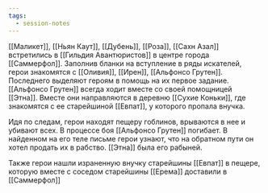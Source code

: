 ```yaml
---
tags:
  - session-notes
---
```

[[Маликет]], [[Ньян Каут]], [[Дубень]], [[Роза]], [[Сахн Азал]] встретились в [[Гильдия Авантюристов]] в центре города [[Саммерфол]]. Заполнив бланки на вступление в ряды искателей, герои знакомятся с [[Оливия]], [[Ирен]], [[Альфонсо Грутен]]. Последнего выделяют героям в помощь на их первое задание. [[Альфонсо Грутен]] всегда ходит вместе со своей помощницей [[Этна]]. Вместе они направляются в деревню [[Сухие Коньки]], где знакомятся с ее старейшиной [[Евпат]], у которого пропала внучка. 

Идя по следам, герои находят пещеру гоблинов, врываются в нее и убивают всех. В процессе боя [[Альфонсо Грутен]] погибает. В найденном на его теле письме герои узнают, что на обратном пути он хотел продать их в рабство. [[Этна]] была его рабыней.

Также герои нашли израненную внучку старейшины [[Евпат]] в пещере, которую вместе с соседом старейшины [[Ерема]] доставили в [[Саммерфол]]